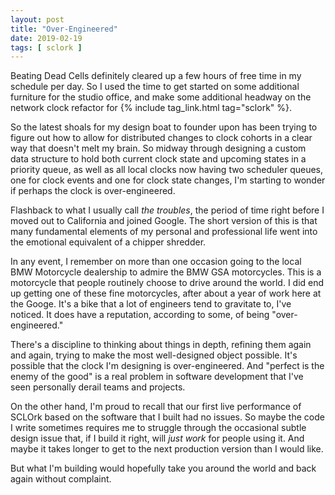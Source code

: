 ```yaml
---
layout: post
title: "Over-Engineered"
date: 2019-02-19
tags: [ sclork ]
---
```


Beating Dead Cells definitely cleared up a few hours of free time in my schedule
per day. So I used the time to get started on some additional furniture for
the studio office, and make some additional headway on the network clock
refactor for {% include tag_link.html tag="sclork" %}.

So the latest shoals for my design boat to founder upon has been trying to
figure out how to allow for distributed changes to clock cohorts in a clear way
that doesn't melt my brain. So midway through designing a custom data structure
to hold both current clock state and upcoming states in a priority queue, as
well as all local clocks now having two scheduler queues, one for clock events
and one for clock state changes, I'm starting to wonder if perhaps the clock
is over-engineered.

Flashback to what I usually call *the troubles*, the period of time right before
I moved out to California and joined Google. The short version of this is that
many fundamental elements of my personal and professional life went into the
emotional equivalent of a chipper shredder.

In any event, I remember on more than one occasion going to the local BMW
Motorcycle dealership to admire the BMW GSA motorcycles. This is a motorcycle
that people routinely choose to drive around the world. I did end up getting
one of these fine motorcycles, after about a year of work here at the Googe.
It's a bike that a lot of engineers tend to gravitate to, I've noticed. It
does have a reputation, according to some, of being "over-engineered."

There's a discipline to thinking about things in depth, refining them again and
again, trying to make the most well-designed object possible. It's possible that
the clock I'm designing is over-engineered. And "perfect is the enemy of the
good" is a real problem in software development that I've seen personally
derail teams and projects.

On the other hand, I'm proud to recall that our first live performance of
SCLOrk based on the software that I built had no issues. So maybe the code I
write sometimes requires me to struggle through the occasional subtle design
issue that, if I build it right, will *just work* for people using it. And
maybe it takes longer to get to the next production version than I would like.

But what I'm building would hopefully take you around the world and back again
without complaint.

